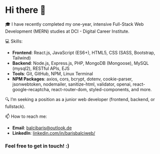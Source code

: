# Hi there 👋

🎓 I have recently completed my one-year, intensive Full-Stack Web Development (MERN) studies at DCI - Digital Career Institute.

💻 Skills:
- **Frontend**: React.js, JavaScript (ES6+), HTML5, CSS (SASS, Bootstrap, Tailwind)
- **Backend**: Node.js, Express.js, PHP, MongoDB (Mongoose), MySQL (mysql2), RESTful APIs, EJS
- **Tools**: Git, GitHub, NPM, Linux Terminal
- **NPM Packages**: axios, cors, bcrypt, dotenv, cookie-parser, jsonwebtoken, nodemailer, sanitize-html, validator, openai, react-google-recaptcha, react-router-dom, styled-components, and more.

🔍 I’m seeking a position as a junior web developer (frontend, backend, or fullstack).

📫 How to reach me:
  - **Email**: [balcibaris@outlook.de](mailto:balcibaris@outlook.de)
  - **LinkedIn**: [linkedin.com/in/barisbalciweb/](https://www.linkedin.com/in/barisbalciweb/)

### Feel free to get in touch! :)
